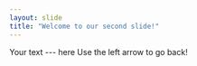 ```yaml
---
layout: slide
title: "Welcome to our second slide!"
---
```

Your text --- here
Use the left arrow to go back!
